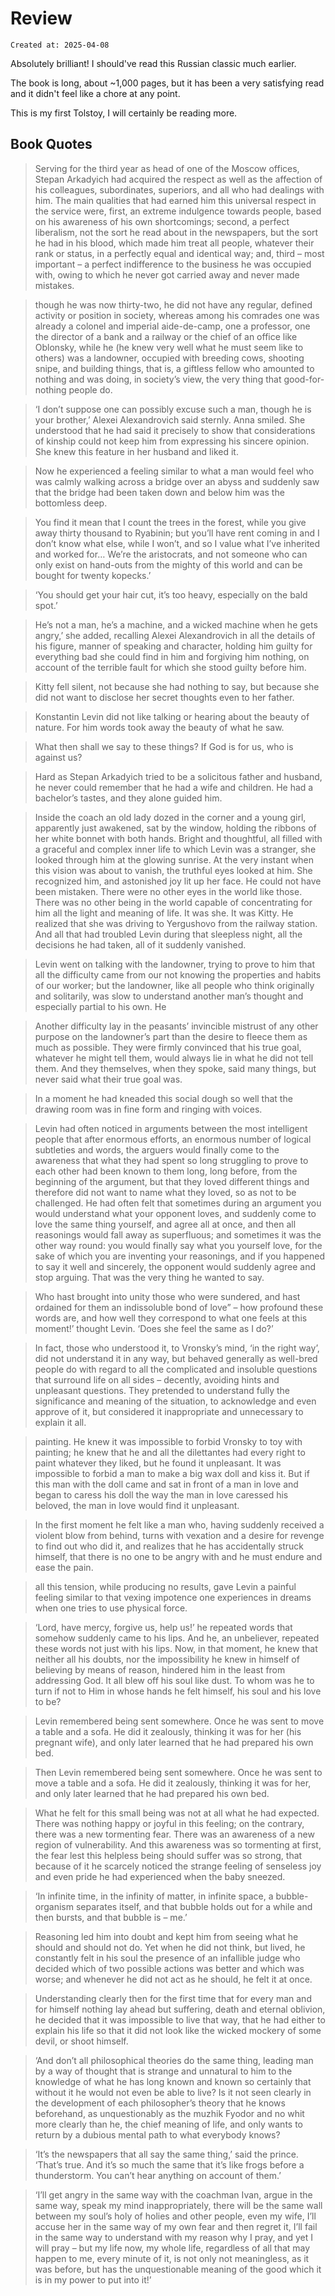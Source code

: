 # Review

```
Created at: 2025-04-08
```

Absolutely brilliant! I should've read this Russian classic much earlier.

The book is long, about ~1,000 pages, but it has been a very satisfying read
and it didn't feel like a chore at any point.

This is my first Tolstoy, I will certainly be reading more.

## Book Quotes

> Serving for the third year as head of one of the Moscow offices, Stepan
> Arkadyich had acquired the respect as well as the affection of his
> colleagues, subordinates, superiors, and all who had dealings with him. The
> main qualities that had earned him this universal respect in the service
> were, first, an extreme indulgence towards people, based on his awareness of
> his own shortcomings; second, a perfect liberalism, not the sort he read
> about in the newspapers, but the sort he had in his blood, which made him
> treat all people, whatever their rank or status, in a perfectly equal and
> identical way; and, third – most important – a perfect indifference to the
> business he was occupied with, owing to which he never got carried away and
> never made mistakes.

> though he was now thirty-two, he did not have any regular, defined activity
> or position in society, whereas among his comrades one was already a colonel
> and imperial aide-de-camp, one a professor, one the director of a bank and a
> railway or the chief of an office like Oblonsky, while he (he knew very well
> what he must seem like to others) was a landowner, occupied with breeding
> cows, shooting snipe, and building things, that is, a giftless fellow who
> amounted to nothing and was doing, in society’s view, the very thing that
> good-for-nothing people do.

> ‘I don’t suppose one can possibly excuse such a man, though he is your
> brother,’ Alexei Alexandrovich said sternly. Anna smiled. She understood that
> he had said it precisely to show that considerations of kinship could not
> keep him from expressing his sincere opinion. She knew this feature in her
> husband and liked it.

> Now he experienced a feeling similar to what a man would feel who was calmly
> walking across a bridge over an abyss and suddenly saw that the bridge had
> been taken down and below him was the bottomless deep.

> You find it mean that I count the trees in the forest, while you give away
> thirty thousand to Ryabinin; but you’ll have rent coming in and I don’t know
> what else, while I won’t, and so I value what I’ve inherited and worked for…
> We’re the aristocrats, and not someone who can only exist on hand-outs from
> the mighty of this world and can be bought for twenty kopecks.’

> ‘You should get your hair cut, it’s too heavy, especially on the bald spot.’

> He’s not a man, he’s a machine, and a wicked machine when he gets angry,’ she
> added, recalling Alexei Alexandrovich in all the details of his figure,
> manner of speaking and character, holding him guilty for everything bad she
> could find in him and forgiving him nothing, on account of the terrible fault
> for which she stood guilty before him.

> Kitty fell silent, not because she had nothing to say, but because she did
> not want to disclose her secret thoughts even to her father.

> Konstantin Levin did not like talking or hearing about the beauty of nature.
> For him words took away the beauty of what he saw.

> What then shall we say to these things? If God is for us, who is against us?

> Hard as Stepan Arkadyich tried to be a solicitous father and husband, he
> never could remember that he had a wife and children. He had a bachelor’s
> tastes, and they alone guided him.

> Inside the coach an old lady dozed in the corner and a young girl, apparently
> just awakened, sat by the window, holding the ribbons of her white bonnet
> with both hands. Bright and thoughtful, all filled with a graceful and
> complex inner life to which Levin was a stranger, she looked through him at
> the glowing sunrise. At the very instant when this vision was about to
> vanish, the truthful eyes looked at him. She recognized him, and astonished
> joy lit up her face. He could not have been mistaken. There were no other
> eyes in the world like those. There was no other being in the world capable
> of concentrating for him all the light and meaning of life. It was she. It
> was Kitty. He realized that she was driving to Yergushovo from the railway
> station. And all that had troubled Levin during that sleepless night, all the
> decisions he had taken, all of it suddenly vanished.

> Levin went on talking with the landowner, trying to prove to him that all the
> difficulty came from our not knowing the properties and habits of our worker;
> but the landowner, like all people who think originally and solitarily, was
> slow to understand another man’s thought and especially partial to his own.
> He

> Another difficulty lay in the peasants’ invincible mistrust of any other
> purpose on the landowner’s part than the desire to fleece them as much as
> possible. They were firmly convinced that his true goal, whatever he might
> tell them, would always lie in what he did not tell them. And they
> themselves, when they spoke, said many things, but never said what their true
> goal was.

> In a moment he had kneaded this social dough so well that the drawing room
> was in fine form and ringing with voices.

> Levin had often noticed in arguments between the most intelligent people that
> after enormous efforts, an enormous number of logical subtleties and words,
> the arguers would finally come to the awareness that what they had spent so
> long struggling to prove to each other had been known to them long, long
> before, from the beginning of the argument, but that they loved different
> things and therefore did not want to name what they loved, so as not to be
> challenged. He had often felt that sometimes during an argument you would
> understand what your opponent loves, and suddenly come to love the same thing
> yourself, and agree all at once, and then all reasonings would fall away as
> superfluous; and sometimes it was the other way round: you would finally say
> what you yourself love, for the sake of which you are inventing your
> reasonings, and if you happened to say it well and sincerely, the opponent
> would suddenly agree and stop arguing. That was the very thing he wanted to
> say.

> Who hast brought into unity those who were sundered, and hast ordained for
> them an indissoluble bond of love” – how profound these words are, and how
> well they correspond to what one feels at this moment!’ thought Levin. ‘Does
> she feel the same as I do?’

> In fact, those who understood it, to Vronsky’s mind, ‘in the right way’, did
> not understand it in any way, but behaved generally as well-bred people do
> with regard to all the complicated and insoluble questions that surround life
> on all sides – decently, avoiding hints and unpleasant questions. They
> pretended to understand fully the significance and meaning of the situation,
> to acknowledge and even approve of it, but considered it inappropriate and
> unnecessary to explain it all.

> painting. He knew it was impossible to forbid Vronsky to toy with painting;
> he knew that he and all the dilettantes had every right to paint whatever
> they liked, but he found it unpleasant. It was impossible to forbid a man to
> make a big wax doll and kiss it. But if this man with the doll came and sat
> in front of a man in love and began to caress his doll the way the man in
> love caressed his beloved, the man in love would find it unpleasant.

> In the first moment he felt like a man who, having suddenly received a
> violent blow from behind, turns with vexation and a desire for revenge to
> find out who did it, and realizes that he has accidentally struck himself,
> that there is no one to be angry with and he must endure and ease the pain.

> all this tension, while producing no results, gave Levin a painful feeling
> similar to that vexing impotence one experiences in dreams when one tries to
> use physical force.

> ‘Lord, have mercy, forgive us, help us!’ he repeated words that somehow
> suddenly came to his lips. And he, an unbeliever, repeated these words not
> just with his lips. Now, in that moment, he knew that neither all his doubts,
> nor the impossibility he knew in himself of believing by means of reason,
> hindered him in the least from addressing God. It all blew off his soul like
> dust. To whom was he to turn if not to Him in whose hands he felt himself,
> his soul and his love to be?

> Levin remembered being sent somewhere. Once he was sent to move a table and a
> sofa. He did it zealously, thinking it was for her (his pregnant wife), and
> only later learned that he had prepared his own bed.

> Then Levin remembered being sent somewhere. Once he was sent to move a table
> and a sofa. He did it zealously, thinking it was for her, and only later
> learned that he had prepared his own bed.

> What he felt for this small being was not at all what he had expected. There
> was nothing happy or joyful in this feeling; on the contrary, there was a new
> tormenting fear. There was an awareness of a new region of vulnerability. And
> this awareness was so tormenting at first, the fear lest this helpless being
> should suffer was so strong, that because of it he scarcely noticed the
> strange feeling of senseless joy and even pride he had experienced when the
> baby sneezed.

> ‘In infinite time, in the infinity of matter, in infinite space, a
> bubble-organism separates itself, and that bubble holds out for a while and
> then bursts, and that bubble is – me.’

> Reasoning led him into doubt and kept him from seeing what he should and
> should not do. Yet when he did not think, but lived, he constantly felt in
> his soul the presence of an infallible judge who decided which of two
> possible actions was better and which was worse; and whenever he did not act
> as he should, he felt it at once.

> Understanding clearly then for the first time that for every man and for
> himself nothing lay ahead but suffering, death and eternal oblivion, he
> decided that it was impossible to live that way, that he had either to
> explain his life so that it did not look like the wicked mockery of some
> devil, or shoot himself.

> ‘And don’t all philosophical theories do the same thing, leading man by a way
> of thought that is strange and unnatural to him to the knowledge of what he
> has long known and known so certainly that without it he would not even be
> able to live? Is it not seen clearly in the development of each philosopher’s
> theory that he knows beforehand, as unquestionably as the muzhik Fyodor and
> no whit more clearly than he, the chief meaning of life, and only wants to
> return by a dubious mental path to what everybody knows?

> ‘It’s the newspapers that all say the same thing,’ said the prince. ‘That’s
> true. And it’s so much the same that it’s like frogs before a thunderstorm.
> You can’t hear anything on account of them.’

> ‘I’ll get angry in the same way with the coachman Ivan, argue in the same
> way, speak my mind inappropriately, there will be the same wall between my
> soul’s holy of holies and other people, even my wife, I’ll accuse her in the
> same way of my own fear and then regret it, I’ll fail in the same way to
> understand with my reason why I pray, and yet I will pray – but my life now,
> my whole life, regardless of all that may happen to me, every minute of it,
> is not only not meaningless, as it was before, but has the unquestionable
> meaning of the good which it is in my power to put into it!’
